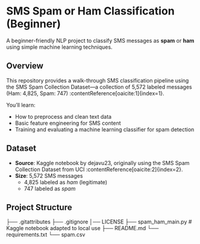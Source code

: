 # SMS Spam or Ham Classification (Beginner)

A beginner-friendly NLP project to classify SMS messages as **spam** or **ham** using simple machine learning techniques.

## Overview

This repository provides a walk-through SMS classification pipeline using the SMS Spam Collection Dataset—a collection of 5,572 labeled messages (Ham: 4,825, Spam: 747) :contentReference[oaicite:1]{index=1}.

You’ll learn:
- How to preprocess and clean text data
- Basic feature engineering for SMS content
- Training and evaluating a machine learning classifier for spam detection

## Dataset

- **Source**: Kaggle notebook by dejavu23, originally using the SMS Spam Collection Dataset from UCI :contentReference[oaicite:2]{index=2}.
- **Size**: 5,572 SMS messages
  - 4,825 labeled as *ham* (legitimate)
  - 747 labeled as *spam*

## Project Structure

├── .gitattributes
├── .gitignore
│── LICENSE
├── spam_ham_main.py # Kaggle notebook adapted to local use
├── README.md
└── requirements.txt
└── spam.csv
